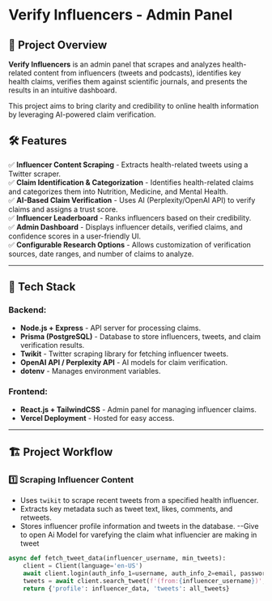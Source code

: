 # Verify Influencers - Admin Panel

## 🚀 Project Overview

**Verify Influencers** is an admin panel that scrapes and analyzes health-related content from influencers (tweets and podcasts), identifies key health claims, verifies them against scientific journals, and presents the results in an intuitive dashboard. 

This project aims to bring clarity and credibility to online health information by leveraging AI-powered claim verification. 

## 🛠 Features

✅ **Influencer Content Scraping** - Extracts health-related tweets using a Twitter scraper.  
✅ **Claim Identification & Categorization** - Identifies health-related claims and categorizes them into Nutrition, Medicine, and Mental Health.  
✅ **AI-Based Claim Verification** - Uses AI (Perplexity/OpenAI API) to verify claims and assigns a trust score.  
✅ **Influencer Leaderboard** - Ranks influencers based on their credibility.  
✅ **Admin Dashboard** - Displays influencer details, verified claims, and confidence scores in a user-friendly UI.  
✅ **Configurable Research Options** - Allows customization of verification sources, date ranges, and number of claims to analyze.  

---

## 📌 Tech Stack

### **Backend**:
- **Node.js + Express** - API server for processing claims.
- **Prisma (PostgreSQL)** - Database to store influencers, tweets, and claim verification results.
- **Twikit** - Twitter scraping library for fetching influencer tweets.
- **OpenAI API / Perplexity API** - AI models for claim verification.
- **dotenv** - Manages environment variables.

### **Frontend**:
- **React.js + TailwindCSS** - Admin panel for managing influencer claims.
- **Vercel Deployment** - Hosted for easy access.

---

## 🏗 Project Workflow

### **1️⃣ Scraping Influencer Content**
- Uses `twikit` to scrape recent tweets from a specified health influencer.
- Extracts key metadata such as tweet text, likes, comments, and retweets.
- Stores influencer profile information and tweets in the database.
--Give to open Ai Model for varefying the claim what influencier are making in tweet
```python
async def fetch_tweet_data(influencer_username, min_tweets):
    client = Client(language='en-US')
    await client.login(auth_info_1=username, auth_info_2=email, password=password)
    tweets = await client.search_tweet(f'(from:{influencer_username})', product='Top')
    return {'profile': influencer_data, 'tweets': all_tweets}
